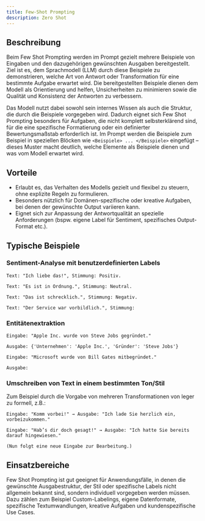 ```yaml
---
title: Few-Shot Prompting
description: Zero Shot
---
```


## Beschreibung
Beim Few Shot Prompting werden im Prompt gezielt mehrere Beispiele von Eingaben und den dazugehörigen gewünschten Ausgaben bereitgestellt. Ziel ist es, dem Sprachmodell (LLM) durch diese Beispiele zu demonstrieren, welche Art von Antwort oder Transformation für eine bestimmte Aufgabe erwartet wird. Die bereitgestellten Beispiele dienen dem Modell als Orientierung und helfen, Unsicherheiten zu minimieren sowie die Qualität und Konsistenz der Antworten zu verbessern.

Das Modell nutzt dabei sowohl sein internes Wissen als auch die Struktur, die durch die Beispiele vorgegeben wird. Dadurch eignet sich Few Shot Prompting besonders für Aufgaben, die nicht komplett selbsterklärend sind, für die eine spezifische Formatierung oder ein definierter Bewertungsmaßstab erforderlich ist. Im Prompt werden die Beispiele zum Beispiel in speziellen Blöcken wie `<Beispiele> ... </Beispiele>` eingefügt – dieses Muster macht deutlich, welche Elemente als Beispiele dienen und was vom Modell erwartet wird.

## Vorteile

- Erlaubt es, das Verhalten des Modells gezielt und flexibel zu steuern, ohne explizite Regeln zu formulieren.
- Besonders nützlich für Domänen-spezifische oder kreative Aufgaben, bei denen der gewünschte Output variieren kann.
- Eignet sich zur Anpassung der Antwortqualität an spezielle Anforderungen (bspw. eigene Label für Sentiment, spezifisches Output-Format etc.).

## Typische Beispiele

### Sentiment-Analyse mit benutzerdefinierten Labels

```
Text: "Ich liebe das!", Stimmung: Positiv.

Text: "Es ist in Ordnung.", Stimmung: Neutral.

Text: "Das ist schrecklich.", Stimmung: Negativ.

Text: "Der Service war vorbildlich.", Stimmung:
```

### Entitätenextraktion

```
Eingabe: "Apple Inc. wurde von Steve Jobs gegründet."

Ausgabe: {'Unternehmen': 'Apple Inc.', 'Gründer': 'Steve Jobs'}

Eingabe: "Microsoft wurde von Bill Gates mitbegründet."

Ausgabe:
```

### Umschreiben von Text in einem bestimmten Ton/Stil

Zum Beispiel durch die Vorgabe von mehreren Transformationen von leger zu formell, z.B.:

```
Eingabe: "Komm vorbei!" → Ausgabe: "Ich lade Sie herzlich ein, vorbeizukommen."

Eingabe: "Hab’s dir doch gesagt!" → Ausgabe: "Ich hatte Sie bereits darauf hingewiesen."

(Nun folgt eine neue Eingabe zur Bearbeitung.)
```

## Einsatzbereiche

Few Shot Prompting ist gut geeignet für Anwendungsfälle, in denen die gewünschte Ausgabestruktur, der Stil oder spezifische Labels nicht allgemein bekannt sind, sondern individuell vorgegeben werden müssen. Dazu zählen zum Beispiel Custom-Labelings, eigene Datenformate, spezifische Textumwandlungen, kreative Aufgaben und kundenspezifische Use Cases.